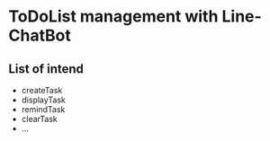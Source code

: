 # ToDoList management with Line-ChatBot

## List of intend

* createTask
* displayTask
* remindTask
* clearTask
* ...
